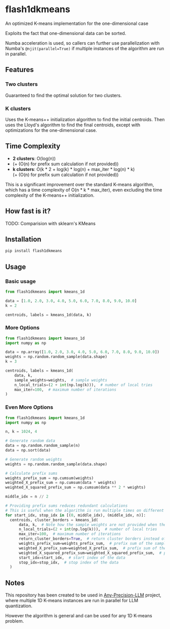 # flash1dkmeans
An optimized K-means implementation for the one-dimensional case

Exploits the fact that one-dimensional data can be sorted.

Numba acceleration is used, so callers can further use parallelization with Numba's `@njit(parallel=True)`
if multiple instances of the algorithm are run in parallel.

## Features

### Two clusters

Guaranteed to find the optimal solution for two clusters.

### K clusters

Uses the K-means++ initialization algorithm to find the initial centroids.
Then uses the Lloyd's algorithm to find the final centroids, except with optimizations for the one-dimensional case.

## Time Complexity

- **2 clusters**: O(log(n))
- (+ (O(n) for prefix sum calculation if not provided))
- **k clusters**: O(k * 2 + log(k) * log(n) + max_iter * log(n) * k)  
  (+ (O(n) for prefix sum calculation if not provided))

This is a significant improvement over the standard K-means algorithm, which has a time complexity of O(n * k * max_iter),
even excluding the time complexity of the K-means++ initialization.

## How fast is it?

TODO: Comparision with sklearn's KMeans


## Installation
```bash
pip install flash1dkmeans
```

## Usage

### Basic usage
```python
from flash1dkmeans import kmeans_1d

data = [1.0, 2.0, 3.0, 4.0, 5.0, 6.0, 7.0, 8.0, 9.0, 10.0]
k = 2

centroids, labels = kmeans_1d(data, k)
```

### More Options
```python
from flash1dkmeans import kmeans_1d
import numpy as np

data = np.array([1.0, 2.0, 3.0, 4.0, 5.0, 6.0, 7.0, 8.0, 9.0, 10.0])
weights = np.random.random_sample(data.shape)
k = 3

centroids, labels = kmeans_1d(
    data, k,
    sample_weights=weights,  # sample weights
    n_local_trials=(2 + int(np.log(k))),  # number of local tries
    max_iter=100,  # maximum number of iterations
)
```

### Even More Options
```python
from flash1dkmeans import kmeans_1d
import numpy as np

n, k = 1024, 4

# Generate random data
data = np.random.random_sample(n)
data = np.sort(data)

# Generate random weights
weights = np.random.random_sample(data.shape)

# Calculate prefix sums
weights_prefix_sum = np.cumsum(weights)
weighted_X_prefix_sum = np.cumsum(data * weights)
weighted_X_squared_prefix_sum = np.cumsum(data ** 2 * weights)

middle_idx = n // 2

# Providing prefix sums reduces redundant calculations
# This is useful when the algorithm is run multiple times on different segments of the data
for start_idx, stop_idx in [(0, middle_idx), (middle_idx, n)]:
  centroids, cluster_borders = kmeans_1d(
      data, k,  # Note how the sample weights are not provided when the prefix sums are provided
      n_local_trials=(2 + int(np.log(k))),  # number of local tries
      max_iter=100,  # maximum number of iterations
      return_cluster_borders=True,  # return cluster borders instead of labels
      weights_prefix_sum=weights_prefix_sum,  # prefix sum of the sample weights, leave empty for unwieghted data
      weighted_X_prefix_sum=weighted_X_prefix_sum,  # prefix sum of the weighted data
      weighted_X_squared_prefix_sum=weighted_X_squared_prefix_sum,  # prefix sum of the squared weighted data
      start_idx=start_idx,  # start index of the data
      stop_idx=stop_idx,  # stop index of the data
  )
```

## Notes

This repository has been created to be used in [Any-Precision-LLM](https://github.com/SNU-ARC/any-precision-llm) project,
where multiple 1D K-means instances are run in parallel for LLM quantization.

However the algorithm is general and can be used for any 1D K-means problem.

